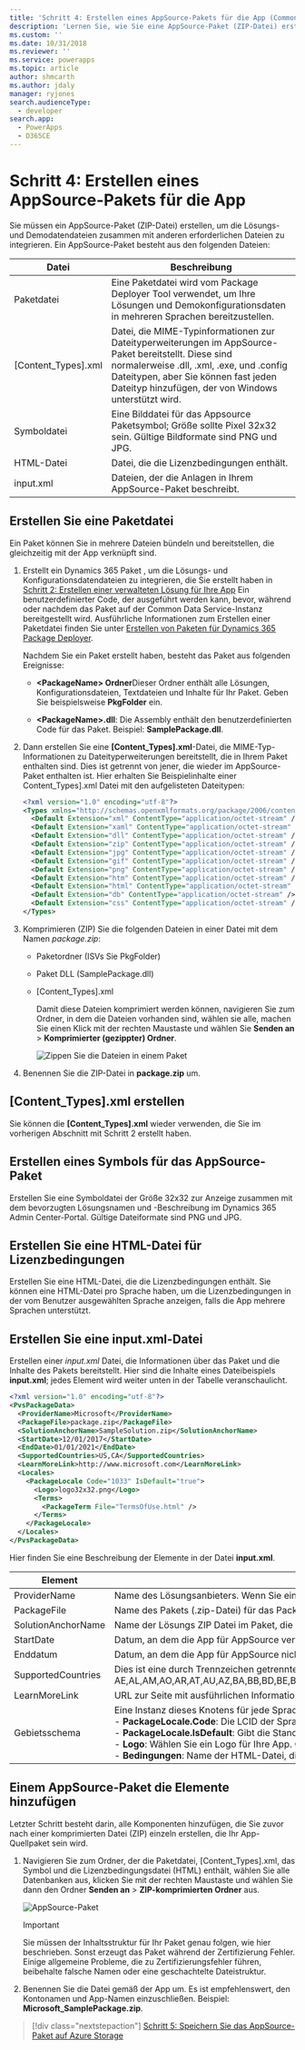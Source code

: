 ```yaml
---
title: 'Schritt 4: Erstellen eines AppSource-Pakets für die App (Common Data Service) | Microsoft Docs'
description: 'Lernen Sie, wie Sie eine AppSource-Paket (ZIP-Datei) erstellen, um die Lösungs- und Demodatendateien zusammen mit anderen erforderlichen Dateien zu integrieren.'
ms.custom: ''
ms.date: 10/31/2018
ms.reviewer: ''
ms.service: powerapps
ms.topic: article
author: shmcarth
ms.author: jdaly
manager: ryjones
search.audienceType:
  - developer
search.app:
  - PowerApps
  - D365CE
---
```

# <a name="step-4-create-an-appsource-package-for-your-app"></a>Schritt 4: Erstellen eines AppSource-Pakets für die App

Sie müssen ein AppSource-Paket (ZIP-Datei) erstellen, um die Lösungs- und Demodatendateien zusammen mit anderen erforderlichen Dateien zu integrieren. Ein AppSource-Paket besteht aus den folgenden Dateien:

|Datei|Beschreibung|
|--|--|
|Paketdatei|Eine Paketdatei wird vom Package Deployer Tool verwendet, um Ihre Lösungen und Demokonfigurationsdaten in mehreren Sprachen bereitzustellen.|
|[Content_Types].xml|Datei, die MIME-Typinformationen zur Dateityperweiterungen im AppSource-Paket bereitstellt. Diese sind normalerweise .dll, .xml, .exe, und .config Dateitypen, aber Sie können fast jeden Dateityp hinzufügen, der von Windows unterstützt wird.|
|Symboldatei|Eine Bilddatei für das Appsource Paketsymbol; Größe sollte Pixel 32x32 sein. Gültige Bildformate sind PNG und JPG.|
|HTML-Datei|Datei, die die Lizenzbedingungen enthält.|
|input.xml|Dateien, der die Anlagen in Ihrem AppSource-Paket beschreibt.|


## <a name="create-a-package-file"></a>Erstellen Sie eine Paketdatei

Ein Paket können Sie in mehrere Dateien bündeln und bereitstellen, die gleichzeitig mit der App verknüpft sind. 

1. Erstellt ein Dynamics 365 Paket , um die Lösungs- und Konfigurationsdatendateien zu integrieren, die Sie erstellt haben in [Schritt 2: Erstellen einer verwalteten Lösung für Ihre App](create-solution-app-appsource.md) Ein benutzerdefinierter Code, der ausgeführt werden kann, bevor, während oder nachdem das Paket auf der Common Data Service-Instanz bereitgestellt wird. Ausführliche Informationen zum Erstellen einer Paketdatei finden Sie unter [Erstellen von Paketen für Dynamics 365 Package Deployer](/dynamics365/customer-engagement/developer/create-packages-package-deployer).

    Nachdem Sie ein Paket erstellt haben, besteht das Paket aus folgenden Ereignisse:

    - **\<PackageName> Ordner**Dieser Ordner enthält alle Lösungen, Konfigurationsdateien, Textdateien und Inhalte für Ihr Paket. Geben Sie beispielsweise **PkgFolder** ein.  
  
    - **\<PackageName>.dll**: Die Assembly enthält den benutzerdefinierten Code für das Paket. Beispiel: **SamplePackage.dll**.

2. Dann erstellen Sie eine **[Content_Types].xml**-Datei, die MIME-Typ-Informationen zu Dateityperweiterungen bereitstellt, die in Ihrem Paket enthalten sind. Dies ist getrennt von jener, die wieder im AppSource-Paket enthalten ist. Hier erhalten Sie Beispielinhalte einer Content_Types].xml Datei mit den aufgelisteten Dateitypen:

    ```xml
    <?xml version="1.0" encoding="utf-8"?>
    <Types xmlns="http://schemas.openxmlformats.org/package/2006/content-types">
      <Default Extension="xml" ContentType="application/octet-stream" />
      <Default Extension="xaml" ContentType="application/octet-stream" />
      <Default Extension="dll" ContentType="application/octet-stream" />
      <Default Extension="zip" ContentType="application/octet-stream" />
      <Default Extension="jpg" ContentType="application/octet-stream" />
      <Default Extension="gif" ContentType="application/octet-stream" />
      <Default Extension="png" ContentType="application/octet-stream" />
      <Default Extension="htm" ContentType="application/octet-stream" />
      <Default Extension="html" ContentType="application/octet-stream" />
      <Default Extension="db" ContentType="application/octet-stream" />
      <Default Extension="css" ContentType="application/octet-stream" />
    </Types>
    ```

3. Komprimieren (ZIP) Sie die folgenden Dateien in einer Datei mit dem Namen *package.zip*:
   - Paketordner (ISVs Sie PkgFolder)
   - Paket DLL (SamplePackage.dll)
   - [Content_Types].xml

     Damit diese Dateien komprimiert werden können, navigieren Sie zum Ordner, in dem die Dateien vorhanden sind, wählen sie alle, machen Sie einen Klick mit der rechten Maustaste und wählen Sie **Senden an** > **Komprimierter (gezippter) Ordner**.

     ![Zippen Sie die Dateien in einem Paket](media/appsource-zip-package.png) 

4. Benennen Sie die ZIP-Datei in **package.zip** um.

## <a name="create-content_typesxml"></a>[Content_Types].xml erstellen

Sie können die **[Content_Types].xml** wieder verwenden, die Sie im vorherigen Abschnitt mit Schritt 2 erstellt haben.

## <a name="create-an-icon-for-your-appsource-package"></a>Erstellen eines Symbols für das AppSource-Paket

Erstellen Sie eine Symboldatei der Größe 32x32 zur Anzeige zusammen mit dem bevorzugten Lösungsnamen und -Beschreibung im Dynamics 365 Admin Center-Portal. Gültige Dateiformate sind PNG und JPG.

## <a name="create-an-html-file-for-license-terms"></a>Erstellen Sie eine HTML-Datei für Lizenzbedingungen

Erstellen Sie eine HTML-Datei, die die Lizenzbedingungen enthält. Sie können eine HTML-Datei pro Sprache haben, um die Lizenzbedingungen in der vom Benutzer ausgewählten Sprache anzeigen, falls die App mehrere Sprachen unterstützt.

## <a name="create-inputxml-file"></a>Erstellen Sie eine input.xml-Datei

Erstellen einer *input.xml* Datei, die Informationen über das Paket und die Inhalte des Pakets bereitstellt. Hier sind die Inhalte eines Dateibeispiels **input.xml**; jedes Element wird weiter unten in der Tabelle veranschaulicht.

```xml
<?xml version="1.0" encoding="utf-8"?>
<PvsPackageData>
  <ProviderName>Microsoft</ProviderName>
  <PackageFile>package.zip</PackageFile>
  <SolutionAnchorName>SampleSolution.zip</SolutionAnchorName>
  <StartDate>12/01/2017</StartDate>
  <EndDate>01/01/2021</EndDate>
  <SupportedCountries>US,CA</SupportedCountries>
  <LearnMoreLink>http://www.microsoft.com</LearnMoreLink>
  <Locales>
    <PackageLocale Code="1033" IsDefault="true">
      <Logo>logo32x32.png</Logo>
      <Terms>
        <PackageTerm File="TermsOfUse.html" />
      </Terms>
    </PackageLocale>
  </Locales>
</PvsPackageData>
```


Hier finden Sie eine Beschreibung der Elemente in der Datei **input.xml**.

|Element|Beschreibung|
|--|--|
|ProviderName|Name des Lösungsanbieters. Wenn Sie ein Team als Microsoft werden, geben Sie **Microsoft** an.|
|PackageFile|Name des Pakets (.zip-Datei) für das Package Deployer Tool. Dies sollte die Paketassembly, den Paketordner mit Ihren App-Anlagen und die Content_Types.xml-Datei enthalten. Die package.zip-Datei wird unter dem Abschnitt [Erstellen einer Paketdatei](#create-a-package-file) erstellt.|
|SolutionAnchorName|Name der Lösungs ZIP Datei im Paket, die für den Anzeigenamen und die Beschreibung der Lösungsanlagen verwendet wird.|
|StartDate|Datum, an dem die App für AppSource verfügbar ist. Das Datumsformat ist TT/MM/JJJJ.|
|Enddatum|Datum, an dem die App für AppSource nicht mehr verfügbar ist. Das Datumsformat ist TT/MM/JJJJ.|
|SupportedCountries|Dies ist eine durch Trennzeichen getrennte Liste mit Ländern oder Regionen, in denen die App verfügbar sein soll. Zurzeit werden folgende Länder unterstützt: AE,AL,AM,AO,AR,AT,AU,AZ,BA,BB,BD,BE,BG,BH,BM,BN,BO,BR,BY,CA,CH,CI,CL,CM,CO,CR,CV,CW,CY,CZ,DE,DK,DO,DZ,EC,EE,EG,ES,FI,FR,GB,GE,GH,GR,GT,HK,HN,HR,HU,ID,IE,IL,IN,IQ,IS,IT,JM,JO,JP,KE,KG,KN,KR,KW,KY,KZ,LB,LK,LT,LU,LV,LY,MA,MC,MD,ME,MK,MN,MO,MT,MU,MX,MY,NG,NI,NL,NO,NZ,OM,PA,PE,PH,PK,PL,PR,PS,PT,PY,QA,RO,RS,RU,RW,SA,SE,SG,SI,SK,SN,SV,TH,TM,TN,TR,TT,TW,UA,US,UY,UZ,VE,VI,VN,ZA,ZW|
|LearnMoreLink|URL zur Seite mit ausführlichen Informationen für dieses Paket.|
|Gebietsschema|Eine Instanz dieses Knotens für jede Sprache, die Sie in der bevorzugten Lösung der Benutzeroberfläche sichern möchten. Dieser Knoten enthält die folgenden untergeordneten Elemente:<br/>- **PackageLocale.Code**: Die LCID der Sprache für den Knoten. Beispiel: US-Englisch ist 1033<br/>- **PackageLocale.IsDefault**: Gibt die Standardsprache an. Diese wird als Ausweichsprache genutzt, wenn die Sprache, die vom Kunden ausgewählt wurde, nicht verfügbar ist.<br/>- **Logo**: Wählen Sie ein Logo für Ihre App. Größe des Bilds muss 32x32 sein. Gültige Bildformate sind PNG und JPG.<br/>- **Bedingungen**: Name der HTML-Datei, die Lizenzbedingungen für alle Sprachen enthält.|

## <a name="add-the-items-to-an-appsource-package"></a>Einem AppSource-Paket die Elemente hinzufügen

Letzter Schritt besteht darin, alle Komponenten hinzufügen, die Sie zuvor nach einer komprimierten Datei (ZIP) einzeln erstellen, die Ihr App-Quellpaket sein wird.

1. Navigieren Sie zum Ordner, der die Paketdatei, [Content_Types].xml, das Symbol und die Lizenzbedingungsdatei (HTML) enthält, wählen Sie alle Datenbanken aus, klicken Sie mit der rechten Maustaste und wählen Sie dann den Ordner **Senden an** > **ZIP-komprimierten Ordner** aus.

    ![AppSource-Paket](media/appsource-package.png)

    > [!IMPORTANT]
    > Sie müssen der Inhaltsstruktur für Ihr Paket genau folgen, wie hier beschrieben. Sonst erzeugt das Paket während der Zertifizierung Fehler. Einige allgemeine Probleme, die zu Zertifizierungsfehler führen, beibehalte falsche Namen oder eine geschachtelte Dateistruktur.

2. Benennen Sie die Datei gemäß der App um. Es ist empfehlenswert, den Kontonamen und App-Namen einzuschließen. Beispiel: **Microsoft_SamplePackage.zip**.
 

> [!div class="nextstepaction"]
> [Schritt 5: Speichern Sie das AppSource-Paket auf Azure Storage](store-appsource-package-azure-storage.md) 
